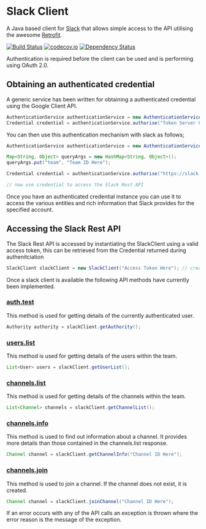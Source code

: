 # Slack Client

A Java based client for [Slack](http://slack.com) that allows simple access to the API utilising the awesome [Retrofit](http://square.github.io/retrofit/).

[![Build Status](https://travis-ci.org/JBartlett86/slack_client.svg?branch=master)](https://travis-ci.org/JohnBartlett/slack_client)
[![codecov.io](http://codecov.io/github/JBartlett86/slack_client/coverage.svg?branch=master)](http://codecov.io/github/JBartlett86/slack_client?branch=master)
[![Dependency Status](https://www.versioneye.com/user/projects/55d506106dbe17001c0001b2/badge.svg?style=flat)](https://www.versioneye.com/user/projects/55d506106dbe17001c0001b2)

Authentication is required before the client can be used and is performing using OAuth 2.0.

## Obtaining an authenticated credential

A generic service has been written for obtaining a authenticated credential using the Google Client API.

```java
AuthenticationService authenticationService = new AuthenticationService();
Credential credential = authenticationService.authorise("Token Server URL Here", "Authorisation Server URL Here", "OAuth Key here", "OAuth Secret Here", "Optional Extra Query Args Here");
```

You can then use this authentication mechanism with slack as follows;

```java
AuthenticationService authenticationService = new AuthenticationService();

Map<String, Object> queryArgs = new HashMap<String, Object>();
queryArgs.put("team", "Team ID Here");

Credential credential = authenticationService.authorise("https://slack.com/api/oauth.access", "https://slack.com/oauth/authorize", "OAuth Key here", "OAuth Secret Here", queryArgs);

// now use credential to access the Slack Rest API
```

Once you have an authenticated credential instance you can use it to access the various entities and rich information that Slack
provides for the specified account.

## Accessing the Slack Rest API

The Slack Rest API is accessed by instantiating the SlackClient using a valid access token, this can be retrieved from the Credential returned during authenitciation

```java
SlackClient slackClient = new SlackClient("Access Token Here"); // credential.getAccessToken()
```

Once a slack client is available the following API methods have currently been implemented.

### [auth.test](https://api.slack.com/methods/auth.test)

This method is used for getting details of the currently authenticated user.

```java
Authority authority = slackClient.getAuthority();
```

### [users.list](https://api.slack.com/methods/users.list)

This method is used for getting details of the users within the team.

```java
List<User> users = slackClient.getUserList();
```

### [channels.list](https://api.slack.com/methods/channels.list)

This method is used for getting details of the channels within the team.

```java
List<Channel> channels = slackClient.getChannelList();
```

### [channels.info](https://api.slack.com/methods/channels.info)

This method is used to find out information about a channel.
It provides more details than those contained in the channels.list response.

```java
Channel channel = slackClient.getChannelInfo("Channel ID Here");
```

### [channels.join](https://api.slack.com/methods/channels.list)

This method is used to join a channel. If the channel does not exist, it is created.

```java
Channel channel = slackClient.joinChannel("Channel ID Here");
```

If an error occurs with any of the API calls an exception is thrown where the error reason is the message of the exception.